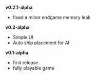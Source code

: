 **v0.2.1-alpha**
- fixed a minor endgame memory leak

**v0.2-alpha**
- Simple UI
- Auto ship placement for AI

**v0.1-alpha**
- first release
- fully playable game
